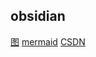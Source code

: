 ## obsidian

[图](https://help.obsidian.md/How+to/Format+your+notes)
[mermaid](https://mermaid.js.org/intro/n00b-gettingStarted.html)
[CSDN](https://blog.csdn.net/fenghuizhidao/article/details/79440583)
